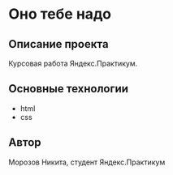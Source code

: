 # Оно тебе надо

## Описание проекта

Курсовая работа Яндекс.Практикум.

## Основные технологии
* html
* css

## Автор

Морозов Никита, студент Яндекс.Практикум
